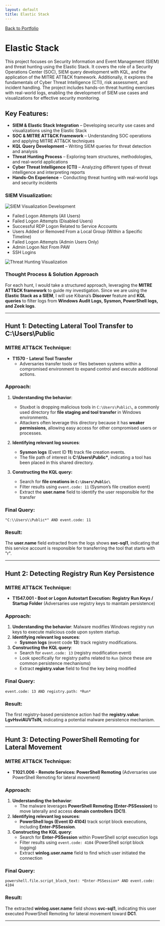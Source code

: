 ```yaml
---
layout: default
title: Elastic Stack
---
```

[Back to Portfolio](index.html)
# Elastic Stack

This project focuses on Security Information and Event Management (SIEM) and threat hunting using the Elastic Stack. It covers the role of a Security Operations Center (SOC), SIEM query development with KQL, and the application of the MITRE ATT&CK framework. Additionally, it explores the fundamentals of Cyber Threat Intelligence (CTI), risk assessment, and incident handling. The project includes hands-on threat hunting exercises with real-world logs, enabling the development of SIEM use cases and visualizations for effective security monitoring.

## Key Features:
- **SIEM & Elastic Stack Integration** – Developing security use cases and visualizations using the Elastic Stack
- **SOC & MITRE ATT&CK Framework** – Understanding SOC operations and applying MITRE ATT&CK techniques 
- **KQL Query Development** – Writing SIEM queries for threat detection and analysis  
- **Threat Hunting Process** – Exploring team structures, methodologies, and real-world applications  
- **Cyber Threat Intelligence (CTI)** – Analyzing different types of threat intelligence and interpreting reports 
- **Hands-On Experience** – Conducting threat hunting with real-world logs and security incidents

### **SIEM Visualization:**  
![SIEM Visualization Development](assets/images/elastic_stack_1.png)
- Failed Logon Attempts (All Users)
- Failed Logon Attempts (Disabled Users)
- Successful RDP Logon Related to Service Accounts
- Users Added or Removed From a Local Group (Within a Specific Timeline)
- Failed Logon Attempts (Admin Users Only)
- Admin Logon Not From PAW
- SSH Logins

![Threat Hunting Visualization](assets/images/elastic_stack_2.png)
### **Thought Process & Solution Approach**  

For each hunt, I would take a structured approach, leveraging the **MITRE ATT&CK framework** to guide my investigation. Since we are using the **Elastic Stack as a SIEM**, I will use Kibana’s **Discover** feature and **KQL queries** to filter logs from **Windows Audit Logs, Sysmon, PowerShell logs, and Zeek logs**.  

---

## **Hunt 1: Detecting Lateral Tool Transfer to C:\Users\Public**  

### **MITRE ATT&CK Technique:**  
- **T1570 - Lateral Tool Transfer**  
  - Adversaries transfer tools or files between systems within a compromised environment to expand control and execute additional actions.  

### **Approach:**  
1. **Understanding the behavior**:  
   - Stuxbot is dropping malicious tools in `C:\Users\Public\`, a commonly used directory for **file staging and tool transfer** in Windows environments.  
   - Attackers often leverage this directory because it has **weaker permissions**, allowing easy access for other compromised users or processes.  

2. **Identifying relevant log sources**:  
   - **Sysmon logs** (Event ID **11**) track file creation events.  
   - The file path of interest is **C:\Users\Public\***, indicating a tool has been placed in this shared directory.  

3. **Constructing the KQL query:**  
   - Search for **file creations in `C:\Users\Public\`**  
   - Filter results using `event.code: 11` (Sysmon’s file creation event)  
   - Extract the **user.name** field to identify the user responsible for the transfer  

### **Final Query:**  
```kql
"C:\\Users\\Public*" AND event.code: 11
```  

### **Result:**  
The **user.name** field extracted from the logs shows **svc-sql1**, indicating that this service account is responsible for transferring the tool that starts with "r".  

---

## **Hunt 2: Detecting Registry Run Key Persistence**  
### **MITRE ATT&CK Technique:**  
- **T1547.001 - Boot or Logon Autostart Execution: Registry Run Keys / Startup Folder** (Adversaries use registry keys to maintain persistence)  

### **Approach:**  
1. **Understanding the behavior**: Malware modifies Windows registry run keys to execute malicious code upon system startup.  
2. **Identifying relevant log sources**:  
   - **Sysmon logs** (event code **13**) track registry modifications.  
3. **Constructing the KQL query**:  
   - Search for `event.code: 13` (registry modification event)  
   - Look specifically for registry paths related to `Run` (since these are common persistence mechanisms)  
   - Extract **registry.value** field to find the key being modified  

### **Final Query:**  
```kql
event.code: 13 AND registry.path: *Run*
```  
### **Result:**  
The first registry-based persistence action had the **registry.value**: **LgvHsviAUVTsIN**, indicating a potential malware persistence mechanism.  

---

## **Hunt 3: Detecting PowerShell Remoting for Lateral Movement**  
### **MITRE ATT&CK Technique:**  
- **T1021.006 - Remote Services: PowerShell Remoting** (Adversaries use PowerShell Remoting for lateral movement)  

### **Approach:**  
1. **Understanding the behavior**:  
   - The malware leverages **PowerShell Remoting (Enter-PSSession)** to move laterally and access **domain controllers (DC1)**.  
2. **Identifying relevant log sources**:  
   - **PowerShell logs (Event ID 4104)** track script block executions, including **Enter-PSSession**.  
3. **Constructing the KQL query**:  
   - Search for **Enter-PSSession** within PowerShell script execution logs  
   - Filter results using `event.code: 4104` (PowerShell script block logging)  
   - Extract **winlog.user.name** field to find which user initiated the connection  

### **Final Query:**  
```kql
powershell.file.script_block_text: *Enter-PSSession* AND event.code: 4104
```  
### **Result:**  
The extracted **winlog.user.name** field shows **svc-sql1**, indicating this user executed PowerShell Remoting for lateral movement toward **DC1**.  

---
